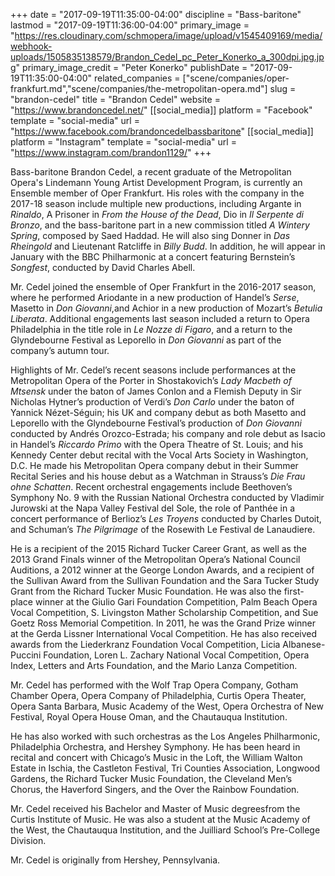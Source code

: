 +++
date = "2017-09-19T11:35:00-04:00"
discipline = "Bass-baritone"
lastmod = "2017-09-19T11:36:00-04:00"
primary_image = "https://res.cloudinary.com/schmopera/image/upload/v1545409169/media/webhook-uploads/1505835138579/Brandon_Cedel_pc_Peter_Konerko_a_300dpi.jpg.jpg"
primary_image_credit = "Peter Konerko"
publishDate = "2017-09-19T11:35:00-04:00"
related_companies = ["scene/companies/oper-frankfurt.md","scene/companies/the-metropolitan-opera.md"]
slug = "brandon-cedel"
title = "Brandon Cedel"
website = "https://www.brandoncedel.net/"
[[social_media]]
platform = "Facebook"
template = "social-media"
url = "https://www.facebook.com/brandoncedelbassbaritone"
[[social_media]]
platform = "Instagram"
template = "social-media"
url = "https://www.instagram.com/brandon1129/"
+++

Bass-baritone Brandon Cedel, a recent graduate of the Metropolitan Opera's Lindemann Young Artist Development Program, is currently an Ensemble member of Oper Frankfurt. His roles with the company in the 2017-18 season include multiple new productions, including Argante in *Rinaldo*, A Prisoner in *From the House of the Dead*, Dio in *Il Serpente di Bronzo*, and the bass-baritone part in a new commission titled *A Wintery Spring*, composed by Saed Haddad. He will also sing Donner in *Das Rheingold* and Lieutenant Ratcliffe in *Billy Budd*. In addition, he will appear in January with the BBC Philharmonic at a concert featuring Bernstein’s *Songfest*, conducted by David Charles Abell.  

Mr. Cedel joined the ensemble of Oper Frankfurt in the 2016-2017 season, where he performed Ariodante in a new production of Handel’s *Serse*, Masetto in *Don Giovanni*,and Achior in a new production of Mozart’s *Betulia Liberata*. Additional engagements last season included a return to Opera Philadelphia in the title role in *Le Nozze di Figaro*, and a return to the Glyndebourne Festival as Leporello in *Don Giovanni* as part of the company’s autumn tour. 

Highlights of Mr. Cedel’s recent seasons include performances at the Metropolitan Opera of the Porter in Shostakovich’s *Lady Macbeth of Mtsensk* under the baton of James Conlon and a Flemish Deputy in Sir Nicholas Hytner’s production of Verdi’s *Don Carlo* under the baton of Yannick Nézet-Séguin; his UK and company debut as both Masetto and Leporello with the Glyndebourne Festival’s production of *Don Giovanni* conducted by Andrés Orozco-Estrada; his company and role debut as Isacio in Handel’s *Riccardo Primo* with the Opera Theatre of St. Louis; and his Kennedy Center debut recital with the Vocal Arts Society in Washington, D.C. He made his Metropolitan Opera company debut in their Summer Recital Series and his house debut as a Watchman in Strauss’s *Die Frau ohne Schatten*. Recent orchestral engagements include Beethoven’s Symphony No. 9 with the Russian National Orchestra conducted by Vladimir Jurowski at the Napa Valley Festival del Sole, the role of Panthée in a concert performance of Berlioz’s *Les Troyens* conducted by Charles Dutoit, and Schuman’s *The Pilgrimage* of the Rosewith Le Festival de Lanaudiere. 

He is a recipient of the 2015 Richard Tucker Career Grant, as well as the 2013 Grand Finals winner of the Metropolitan Opera’s National Council Auditions, a 2012 winner at the George London Awards, and a recipient of the Sullivan Award from the Sullivan Foundation and the Sara Tucker Study Grant from the Richard Tucker Music Foundation. He was also the first-place winner at the Giulio Gari Foundation Competition, Palm Beach Opera Vocal Competition, S. Livingston Mather Scholarship Competition, and Sue Goetz Ross Memorial Competition. In 2011, he was the Grand Prize winner at the Gerda Lissner International Vocal Competition. He has also received awards from the Liederkranz Foundation Vocal Competition, Licia Albanese-Puccini Foundation, Loren L. Zachary National Vocal Competition, Opera Index, Letters and Arts Foundation, and the Mario Lanza Competition.  

Mr. Cedel has performed with the Wolf Trap Opera Company, Gotham Chamber Opera, Opera Company of Philadelphia, Curtis Opera Theater, Opera Santa Barbara, Music Academy of the West, Opera Orchestra of New Festival, Royal Opera House Oman, and the Chautauqua Institution. 

He has also worked with such orchestras as the Los Angeles Philharmonic, Philadelphia Orchestra, and Hershey Symphony.  He has been heard in recital and concert with Chicago’s Music in the Loft, the William Walton Estate in Ischia, the Castleton Festival, Tri Counties Association, Longwood Gardens, the Richard Tucker Music Foundation, the Cleveland Men’s Chorus, the Haverford Singers, and the Over the Rainbow Foundation. 

Mr. Cedel received his Bachelor and Master of Music degreesfrom the Curtis Institute of Music. He was also a student at the Music Academy of the West, the Chautauqua Institution, and the Juilliard School’s Pre-College Division. 

Mr. Cedel is originally from Hershey, Pennsylvania.
